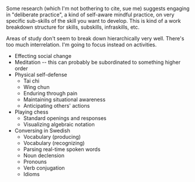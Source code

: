 Some research (which I'm not bothering to cite, sue me) suggests engaging in "deliberate practice", a kind of self-aware mindful practice, on very specific sub-skills of the skill you want to develop. This is kind of a work breakdown structure for skills, subskills, infraskills, etc.

Areas of study don't seem to break down hierarchically very well. There's too much interrelation. I'm going to focus instead on activities.

- Effecting social change
- Meditation -- this can probably be subordinated to something higher order
- Physical self-defense
  - Tai chi
  - Wing chun
  - Enduring through pain
  - Maintaining situational awareness
  - Anticipating others' actions
- Playing chess
  - Standard openings and responses
  - Visualizing algebraic notation
- Conversing in Swedish
  - Vocabulary (producing)
  - Vocabulary (recognizing)
  - Parsing real-time spoken words
  - Noun declension
  - Pronouns
  - Verb conjugation
  - Idioms
